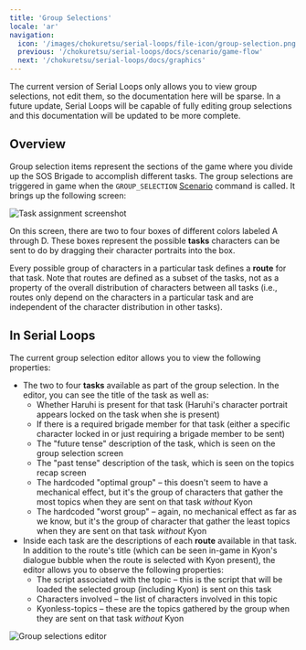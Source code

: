 ```yaml
---
title: 'Group Selections'
locale: 'ar'
navigation:
  icon: '/images/chokuretsu/serial-loops/file-icon/group-selection.png'
  previous: '/chokuretsu/serial-loops/docs/scenario/game-flow'
  next: '/chokuretsu/serial-loops/docs/graphics'
---
```


The current version of Serial Loops only allows you to view group selections, not edit them, so the documentation here will be sparse.
In a future update, Serial Loops will be capable of fully editing group selections and this documentation will be updated to be more complete.

## Overview
Group selection items represent the sections of the game where you divide up the SOS Brigade to accomplish different tasks. The group selections are
triggered in game when the `GROUP_SELECTION` [Scenario](./game-flow) command is called. It brings up the following screen:

![Task assignment screenshot](/images/chokuretsu/screenshots/task-assignment.png)

On this screen, there are two to four boxes of different colors labeled A through D. These boxes represent the possible **tasks** characters can be
sent to do by dragging their character portraits into the box.

Every possible group of characters in a particular task defines a **route** for that task. Note that routes are defined as a subset of the tasks,
not as a property of the overall distribution of characters between all tasks (i.e., routes only depend on the characters in a particular task
and are independent of the character distribution in other tasks).

## In Serial Loops
The current group selection editor allows you to view the following properties:

* The two to four **tasks** available as part of the group selection. In the editor, you can see the title of the task as well as:
  - Whether Haruhi is present for that task (Haruhi's character portrait appears locked on the task when she is present)
  - If there is a required brigade member for that task (either a specific character locked in or just requiring a brigade member to be sent)
  - The "future tense" description of the task, which is seen on the group selection screen
  - The "past tense" description of the task, which is seen on the topics recap screen
  - The hardcoded "optimal group" &ndash; this doesn't seem to have a mechanical effect, but it's the group of characters that gather the most topics
    when they are sent on that task _without_ Kyon
  - The hardcoded "worst group" &ndash; again, no mechanical effect as far as we know, but it's the group of character that gather the least topics
    when they are sent on that task _without_ Kyon
* Inside each task are the descriptions of each **route** available in that task. In addition to the route's title (which can be seen in-game in Kyon's   
  dialogue bubble when the route is selected with Kyon present), the editor allows you to observe the following properties:
  - The script associated with the topic &ndash; this is the script that will be loaded the selected group (including Kyon) is sent on this task
  - Characters involved &ndash; the list of characters involved in this topic
  - Kyonless-topics &ndash; these are the topics gathered by the group when they are sent on that task _without_ Kyon

![Group selections editor](/images/chokuretsu/serial-loops/group-selections-editor.png)